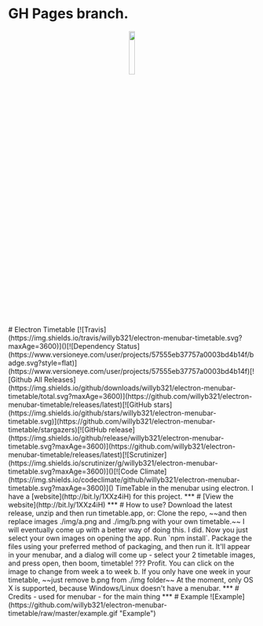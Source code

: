 # GH Pages branch.
<p align="center">
  <img src="https://raw.githubusercontent.com/willyb321/electron-menubar-timetable/master/TTIcon.png" width=15% height=15%/>
</p>
# Electron Timetable [![Travis](https://img.shields.io/travis/willyb321/electron-menubar-timetable.svg?maxAge=3600)]()[![Dependency Status](https://www.versioneye.com/user/projects/57555eb37757a0003bd4b14f/badge.svg?style=flat)](https://www.versioneye.com/user/projects/57555eb37757a0003bd4b14f)[![Github All Releases](https://img.shields.io/github/downloads/willyb321/electron-menubar-timetable/total.svg?maxAge=3600)](https://github.com/willyb321/electron-menubar-timetable/releases/latest)[![GitHub stars](https://img.shields.io/github/stars/willyb321/electron-menubar-timetable.svg)](https://github.com/willyb321/electron-menubar-timetable/stargazers)[![GitHub release](https://img.shields.io/github/release/willyb321/electron-menubar-timetable.svg?maxAge=3600)](https://github.com/willyb321/electron-menubar-timetable/releases/latest)[![Scrutinizer](https://img.shields.io/scrutinizer/g/willyb321/electron-menubar-timetable.svg?maxAge=3600)]()[![Code Climate](https://img.shields.io/codeclimate/github/willyb321/electron-menubar-timetable.svg?maxAge=3600)]()
TimeTable in the menubar using electron. I have a [website](http://bit.ly/1XXz4iH) for this project.
***  
# [View the website](http://bit.ly/1XXz4iH)  
***
# How to use?  
Download the latest release, unzip and then run timetable.app, or:  
Clone the repo, ~~and then replace images ./img/a.png and ./img/b.png with your own timetable.~~ I will eventually come up with a better way of doing this. I did. Now you just select your own images on opening the app.    
Run `npm install`.  
Package the files using your preferred method of packaging, and then run it. It'll appear in your menubar, and a dialog will come up - select your 2 timetable images, and press open, then boom, timetable!    
???  
Profit.  
You can click on the image to change from week a to week b. If you only have one week in your timetable, ~~just remove b.png from ./img folder~~  
At the moment, only OS X is supported, because Windows/Linux doesn't have a menubar.
***
# Credits
<https://github.com/maxogden/menubar> - used for menubar  
<https://electron.atom.io> - for the main thing
***
# Example
![Example](https://github.com/willyb321/electron-menubar-timetable/raw/master/example.gif "Example")




